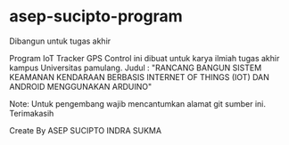 # asep-sucipto-program
Dibangun untuk tugas akhir

Program IoT Tracker GPS Control ini dibuat untuk karya ilmiah tugas akhir kampus Universitas pamulang.
Judul : "RANCANG BANGUN SISTEM KEAMANAN KENDARAAN BERBASIS INTERNET OF THINGS (IOT) DAN ANDROID MENGGUNAKAN ARDUINO"

Note: Untuk pengembang wajib mencantumkan alamat git sumber ini. Terimakasih

Create By ASEP SUCIPTO INDRA SUKMA
